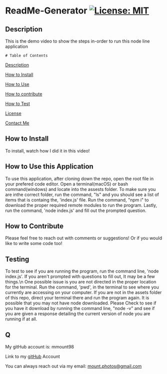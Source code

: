 
# ReadMe-Generator   [![License: MIT](https://img.shields.io/badge/license-MIT-green)](https://www.mit.edu/~amini/LICENSE.md)

<a name="description"></a>

## Description

This is the demo video to show the steps in-order to run this node line application


    # Table of Contents

[Description](#description)

  [How to Install](#install)

  [How to Use](#usage)

  [How to contribute](#contribute)

  [How to Test](#test)

  [License](#license)

[Contact Me](#contact)


<a name="install"></a>

## How to Install

To install, watch how I did it in this video!

<a name="usage"></a>

## How to Use this Application

To use this application, after cloning down the repo, open the root file in your prefered code editor. Open a terminal(macOS) or bash command(windows) and locate into the assests folder. To make sure you are inthe correct folder, run the command, "ls" and you should see a list of items that is containg the, 'index.js' file. Run the command, "npm i" to download the proper required remote modules to run the program. Lastly, run the command, 'node index.js' and fill out the prompted question. 

<a name="contribute"></a>

## How to Contribute

Please feel free to reach out with comments or suggestions! Or if you would like to write some code too!

<a name="test"></a>

## Testing

To test to see if you are running the program, run the command line, 'node index.js'. If you aren't prompted with questions to fill out, It may be a few things.\n One possible issue is you are not directed in the proper location for the terminal. Run the command, 'pwd', in the terminal to see where you currently are accessing on your computer. If you are not in the assets folder of this repo, direct your terminal there and  run the program again. It is possible that you may not have node downloaded. Please Check to see if you have it download by running the command line, "node -v" and see if you are given a response detailing the current version of node you are running if at all. 

<a name="contact"></a>

## Q

My gitHub account is: mmount98
  
Link to my [gitHub](https://github.com/mmount98) Account
 
You can always reach out via my email: mount.photos@gmail.com
  